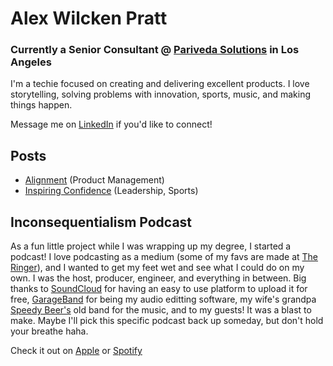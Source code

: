 # Alex Wilcken Pratt
### Currently a Senior Consultant @ [Pariveda Solutions](https://www.parivedasolutions.com) in Los Angeles

I'm a techie focused on creating and delivering excellent products. I love storytelling, solving problems with innovation, sports, music, and making things happen.

Message me on [LinkedIn](https://www.linkedin.com/in/alexwilckenpratt) if you'd like to connect!


## Posts

- [Alignment](/posts/alignment.md) (Product Management)
- [Inspiring Confidence](/posts/inspiring-confidence.md) (Leadership, Sports)



## Inconsequentialism Podcast

As a fun little project while I was wrapping up my degree, I started a podcast! I love podcasting as a medium (some of my favs are made at [The Ringer](https://www.theringer.com)), and I wanted to get my feet wet and see what I could do on my own. I was the host, producer, engineer, and everything in between. Big thanks to [SoundCloud](https://soundcloud.com) for having an easy to use platform to upload it for free, [GarageBand](https://www.apple.com/mac/garageband/) for being my audio editting software, my wife's grandpa [Speedy Beer's](https://speedybeers.com) old band for the music, and to my guests! It was a blast to make. Maybe I'll pick this specific podcast back up someday, but don't hold your breathe haha. 

Check it out on [Apple](https://itunes.apple.com/us/podcast/inconsequentialism/id1458046001) or [Spotify](https://open.spotify.com/show/5sMtj2KdImvKo3gnjltAx8?si=kKELPlnrQ-qnTmPiYB7sRw)

